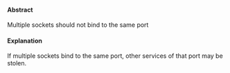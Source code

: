 #### Abstract
Multiple sockets should not bind to the same port

#### Explanation
If multiple sockets bind to the same port, other services of that port may be stolen.
